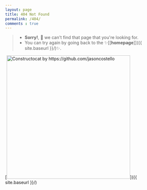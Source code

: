 ```yaml
---
layout: page
title: 404 Not Found
permalink: /404/
comments : true
---
```


> - **Sorry!**, 💁 we can't find that page that you're looking for.
> - You can try again by going back to the ✨[[**homepage**]]({{ site.baseurl }}/)✨.

[<img src="{{ site.baseurl }}/static/system/404.jpg" alt="Constructocat by https://github.com/jasoncostello" style="width: 400px;"/>]({{ site.baseurl }}/)
